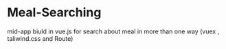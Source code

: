 # Meal-Searching
mid-app biuld in vue.js for search about meal in more than one way  (vuex , taliwind.css and Route)
